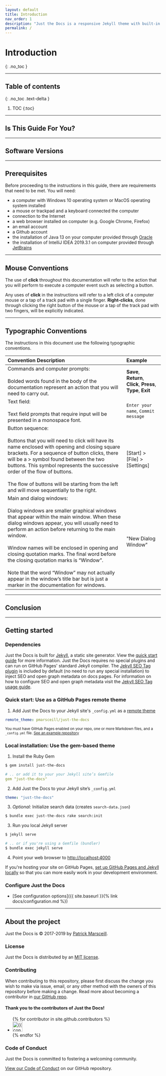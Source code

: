 ```yaml
---
layout: default
title: Introduction
nav_order: 1
description: "Just the Docs is a responsive Jekyll theme with built-in search that is easily customizable and hosted on GitHub Pages."
permalink: /
---
```


# Introduction
{: .no_toc }

---

## Table of contents
{: .no_toc .text-delta }

1. TOC
{:toc}

---

## Is This Guide For You?

---

## Software Versions

---

## Prerequisites
Before proceeding to the instructions in this guide, there are requirements that need to be met. You will need:
-	a computer with Windows 10 operating system or MacOS operating system installed
-	a mouse or trackpad and a keyboard connected the computer
-	connection to the Internet
-	a web browser installed on computer (e.g. Google Chrome, Firefox)
-	an email account
-	a Github account
-	the installation of Java 13 on your computer provided through [Oracle](https://www.oracle.com/java/technologies/javase-jdk13-downloads.html)
-	the installation of IntelliJ IDEA 2019.3.1 on computer provided through [JetBrains](https://www.jetbrains.com/idea/download/)

---

## Mouse Conventions
The use of **click** throughout this documentation will refer to the action that you will perform to execute a computer event such as selecting a button.

Any uses of **click** in the instructions will refer to a left click of a computer mouse or a tap of a track pad with a single finger. **Right-clicks**, done through clicking the right button of the mouse or a tap of the track pad with two fingers, will be explicitly indicated. 

---

## Typographic Conventions
The instructions in this document use the following typographic conventions.<br>

| Convention Description  | Example |
| :------------- | :------------- |
| Commands and computer prompts:<br><br>Bolded words found in the body of the documentation represent an action that you will need to carry out.  | **Save**, **Return**, **Click**, **Press**, **Type**, **Exit**  |
| Text field:<br><br>Text field prompts that require input will be presented in a monospace font. | `Enter your name`, `Commit message`  |
| Button sequence:<br><br>Buttons that you will need to click will have its name enclosed with opening and closing square brackets. For a sequence of button clicks, there will be a > symbol found between the two buttons. This symbol represents the successive order of the flow of buttons.<br><br>The flow of buttons will be starting from the left and will move sequentially to the right. | \[Start\] > \[File\] > \[Settings\]  | 
| Main and dialog windows:<br><br>Dialog windows are smaller graphical windows that appear within the main window. When these dialog windows appear, you will usually need to perform an action before returning to the main window.<br><br>Window names will be enclosed in opening and closing quotation marks. The final word before the closing quotation marks is “Window”.<br><br>Note that the word “Window” may not actually appear in the window’s title bar but is just a marker in the documentation for windows. | "New Dialog Window" |

---

## Conclusion

---

## Getting started

### Dependencies

Just the Docs is built for [Jekyll](https://jekyllrb.com), a static site generator. View the [quick start guide](https://jekyllrb.com/docs/) for more information. Just the Docs requires no special plugins and can run on GitHub Pages' standard Jekyll compiler. The [Jekyll SEO Tag plugin](https://github.com/jekyll/jekyll-seo-tag) is included by default (no need to run any special installation) to inject SEO and open graph metadata on docs pages. For information on how to configure SEO and open graph metadata visit the [Jekyll SEO Tag usage guide](https://jekyll.github.io/jekyll-seo-tag/usage/).

### Quick start: Use as a GitHub Pages remote theme

1. Add Just the Docs to your Jekyll site's `_config.yml` as a [remote theme](https://blog.github.com/2017-11-29-use-any-theme-with-github-pages/)
```yaml
remote_theme: pmarsceill/just-the-docs
```
<small>You must have GitHub Pages enabled on your repo, one or more Markdown files, and a `_config.yml` file. [See an example repository](https://github.com/pmarsceill/jtd-remote)</small>

### Local installation: Use the gem-based theme

1. Install the Ruby Gem
```bash
$ gem install just-the-docs
```
```yaml
# .. or add it to your your Jekyll site’s Gemfile
gem "just-the-docs"
```
2. Add Just the Docs to your Jekyll site’s `_config.yml`
```yaml
theme: "just-the-docs"
```
3. _Optional:_ Initialize search data (creates `search-data.json`)
```bash
$ bundle exec just-the-docs rake search:init
```
3. Run you local Jekyll server
```bash
$ jekyll serve
```
```bash
# .. or if you're using a Gemfile (bundler)
$ bundle exec jekyll serve
```
4. Point your web browser to [http://localhost:4000](http://localhost:4000)

If you're hosting your site on GitHub Pages, [set up GitHub Pages and Jekyll locally](https://help.github.com/en/articles/setting-up-your-github-pages-site-locally-with-jekyll) so that you can more easily work in your development environment.

### Configure Just the Docs

- [See configuration options]({{ site.baseurl }}{% link docs/configuration.md %})

---

## About the project

Just the Docs is &copy; 2017-2019 by [Patrick Marsceill](http://patrickmarsceill.com).

### License

Just the Docs is distributed by an [MIT license](https://github.com/pmarsceill/just-the-docs/tree/master/LICENSE.txt).

### Contributing

When contributing to this repository, please first discuss the change you wish to make via issue,
email, or any other method with the owners of this repository before making a change. Read more about becoming a contributor in [our GitHub repo](https://github.com/pmarsceill/just-the-docs#contributing).

#### Thank you to the contributors of Just the Docs!

<ul class="list-style-none">
{% for contributor in site.github.contributors %}
  <li class="d-inline-block mr-1">
     <a href="{{ contributor.html_url }}"><img src="{{ contributor.avatar_url }}" width="32" height="32" alt="{{ contributor.login }}"/></a>
  </li>
{% endfor %}
</ul>

### Code of Conduct

Just the Docs is committed to fostering a welcoming community.

[View our Code of Conduct](https://github.com/pmarsceill/just-the-docs/tree/master/CODE_OF_CONDUCT.md) on our GitHub repository.
